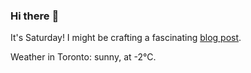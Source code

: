 ### Hi there :wave:

It's Saturday! I might be crafting a fascinating [blog post](https://benjaminwuethrich.dev).

Weather in Toronto: sunny, at -2°C.
